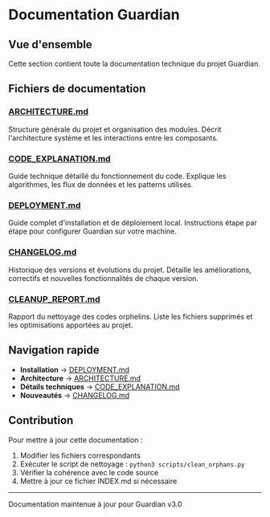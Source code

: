 # Documentation Guardian

## Vue d'ensemble

Cette section contient toute la documentation technique du projet Guardian.

## Fichiers de documentation

### [ARCHITECTURE.md](ARCHITECTURE.md)
Structure générale du projet et organisation des modules. Décrit l'architecture système et les interactions entre les composants.

### [CODE_EXPLANATION.md](CODE_EXPLANATION.md) 
Guide technique détaillé du fonctionnement du code. Explique les algorithmes, les flux de données et les patterns utilisés.

### [DEPLOYMENT.md](DEPLOYMENT.md)
Guide complet d'installation et de déploiement local. Instructions étape par étape pour configurer Guardian sur votre machine.

### [CHANGELOG.md](CHANGELOG.md)
Historique des versions et évolutions du projet. Détaille les améliorations, correctifs et nouvelles fonctionnalités de chaque version.

### [CLEANUP_REPORT.md](CLEANUP_REPORT.md)
Rapport du nettoyage des codes orphelins. Liste les fichiers supprimés et les optimisations apportées au projet.

## Navigation rapide

- **Installation** → [DEPLOYMENT.md](DEPLOYMENT.md)
- **Architecture** → [ARCHITECTURE.md](ARCHITECTURE.md)  
- **Détails techniques** → [CODE_EXPLANATION.md](CODE_EXPLANATION.md)
- **Nouveautés** → [CHANGELOG.md](CHANGELOG.md)

## Contribution

Pour mettre à jour cette documentation :

1. Modifier les fichiers correspondants
2. Exécuter le script de nettoyage : `python3 scripts/clean_orphans.py`
3. Vérifier la cohérence avec le code source
4. Mettre à jour ce fichier INDEX.md si nécessaire

---

Documentation maintenue à jour pour Guardian v3.0